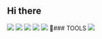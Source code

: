 ## Hi there

<!--
**yong-jae2396/yong-jae2396** is a ✨ _special_ ✨ repository because its `README.md` (this file) appears on your GitHub profile.

Here are some ideas to get you started:

- 🔭 I’m currently working on ...
- 🌱 I’m currently learning ...
- 👯 I’m looking to collaborate on ...
- 🤔 I’m looking for help with ...
- 💬 Ask me about ...
- 📫 How to reach me: ...
- 😄 Pronouns: ...
- ⚡ Fun fact: ...
-->

<img src="https://img.shields.io/badge/HTML5-E34F26?style=or-the-badge-square&logo=HTML5&logoColor=white"/>
<img src="https://img.shields.io/badge/CSS3-1572B6?style=or-the-badge-square&logo=CSS3&logoColor=white"/>
<img src="https://img.shields.io/badge/JavaScript-F7DF1E?style=or-the-badge-square&logo=JavaScript&logoColor=white"/>
<img src="https://img.shields.io/badge/Pyton-3776AB?style=or-the-badge-square&logo=Python&logoColor=white"/>
<img src="https://img.shields.io/badge/React-61DAFB?style=or-the-badge-square&logo=React&logoColor=white"/>
🔭### TOOLS
<img src="https://img.shields.io/badge/GitHub-181717?style=or-the-badge-square&logo=GitHub&logoColor=white"/>

